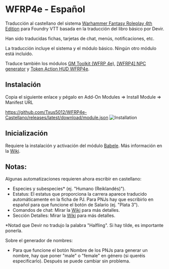 # WFRP4e - Español

Traducción al castellano del sistema [Warhammer Fantasy Roleplay 4th Edition](https://foundryvtt.com/packages/wfrp4e) para Foundry VTT basada en la traducción del libro básico por Devir.

Han sido traducidas fichas, tarjetas de chat, menús, notificaciones, etc.

La traducción incluye el sistema y el módulo básico. Ningún otro módulo está incluido.

Traduce también los módulos [GM Toolkit (WFRP 4e)](https://github.com/Jagusti/fvtt-wfrp4e-gmtoolkit),  [[WFRP4] NPC generator](https://gitlab.com/greenskin-foundryvtt/wfrp4e-npc-generator) y [Token Action HUD WFRP4e](https://github.com/Foundry-Workshop/token-action-hud-wfrp4e).

## Instalación
Copia el siguiente enlace y pégalo en Add-On Modules => Install Module => Manifest URL

https://github.com/Txus5012/WFRP4e-Castellano/releases/latest/download/module.json
![Installation](https://user-images.githubusercontent.com/87753744/217327313-8a8f35db-e75c-4780-99dc-03b85a130f7d.jpg)

## Inicialización

Requiere la instalación y activación del módulo [Babele](https://gitlab.com/riccisi/foundryvtt-babele).
Más información en la [Wiki](https://github.com/Txus5012/WFRP4e-Castellano/wiki/Aplicar-la-Traducci%C3%B3n).

## Notas:

Algunas automatizaciones requieren ahora escribir en castellano:
- Especies y subespecies* (ej. "Humano (Reiklandés)").
- Estatus: El estatus que proporciona la carrera aparece traducido automáticamente en la ficha de PJ. Para PNJs hay que escribirlo en español para que funcione el botón de Salario (ej. "Plata 3").
- Comandos de chat: Mirar la [Wiki](https://github.com/Txus5012/WFRP4e-Castellano/wiki/Comandos-de-Chat) para más detalles.
- Sección Detalles: Mirar la [Wiki](https://github.com/Txus5012/WFRP4e-Castellano/wiki/Rellenar-Secci%C3%B3n-de-Detalles) para más detalles.

*Notad que Devir no tradujo la palabra "Halfling". Si hay tilde, es importante ponerla.

Sobre el generador de nombres:
- Para que funcione el botón Nombre de los PNJs para generar un nombre, hay que poner "male" o "female" en género (si queréis especificarlo). Después se puede cambiar sin problema.
